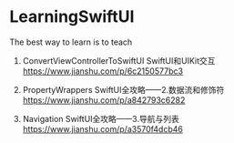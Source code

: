 # LearningSwiftUI
The best way to learn is to teach


1. ConvertViewControllerToSwiftUI
SwiftUI和UIKit交互 
https://www.jianshu.com/p/6c2150577bc3

2. PropertyWrappers
SwiftUI全攻略——2.数据流和修饰符
https://www.jianshu.com/p/a842793c6282

3. Navigation
SwiftUI全攻略——3.导航与列表
https://www.jianshu.com/p/a3570f4dcb46
